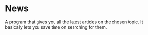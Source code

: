 # News

A program that gives you all the latest articles on the chosen topic. It basically lets you save time on searching for them.

